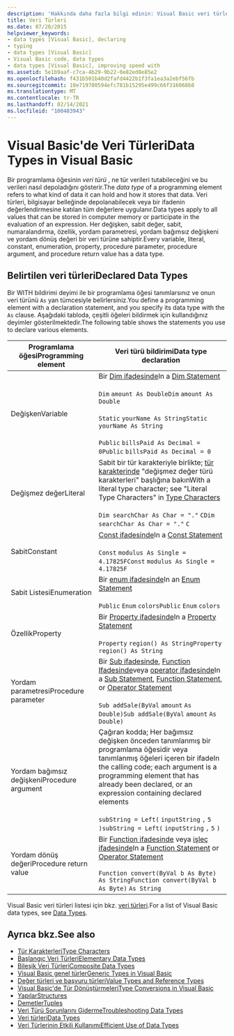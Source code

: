 ```yaml
---
description: 'Hakkında daha fazla bilgi edinin: Visual Basic veri türleri'
title: Veri Türleri
ms.date: 07/20/2015
helpviewer_keywords:
- data types [Visual Basic], declaring
- typing
- data types [Visual Basic]
- Visual Basic code, data types
- data types [Visual Basic], improving speed with
ms.assetid: 5e1b9aaf-c7ca-4b29-9b22-0e82ed8e85e2
ms.openlocfilehash: f431b501b40d2fafd4422b1f3fa1ea3a2ebf56fb
ms.sourcegitcommit: 10e719780594efc781b15295e499c66f316068b8
ms.translationtype: MT
ms.contentlocale: tr-TR
ms.lasthandoff: 02/14/2021
ms.locfileid: "100483943"
---
```

# <a name="data-types-in-visual-basic"></a><span data-ttu-id="9746a-103">Visual Basic'de Veri Türleri</span><span class="sxs-lookup"><span data-stu-id="9746a-103">Data Types in Visual Basic</span></span>

<span data-ttu-id="9746a-104">Bir programlama öğesinin *veri türü* , ne tür verileri tutabileceğini ve bu verileri nasıl depoladığını gösterir.</span><span class="sxs-lookup"><span data-stu-id="9746a-104">The *data type* of a programming element refers to what kind of data it can hold and how it stores that data.</span></span> <span data-ttu-id="9746a-105">Veri türleri, bilgisayar belleğinde depolanabilecek veya bir ifadenin değerlendirmesine katılan tüm değerlere uygulanır.</span><span class="sxs-lookup"><span data-stu-id="9746a-105">Data types apply to all values that can be stored in computer memory or participate in the evaluation of an expression.</span></span> <span data-ttu-id="9746a-106">Her değişken, sabit değer, sabit, numaralandırma, özellik, yordam parametresi, yordam bağımsız değişkeni ve yordam dönüş değeri bir veri türüne sahiptir.</span><span class="sxs-lookup"><span data-stu-id="9746a-106">Every variable, literal, constant, enumeration, property, procedure parameter, procedure argument, and procedure return value has a data type.</span></span>  
  
## <a name="declared-data-types"></a><span data-ttu-id="9746a-107">Belirtilen veri türleri</span><span class="sxs-lookup"><span data-stu-id="9746a-107">Declared Data Types</span></span>  

 <span data-ttu-id="9746a-108">Bir WITH bildirimi deyimi ile bir programlama öğesi tanımlarsınız ve onun veri türünü `As` yan tümcesiyle belirlersiniz.</span><span class="sxs-lookup"><span data-stu-id="9746a-108">You define a programming element with a declaration statement, and you specify its data type with the `As` clause.</span></span> <span data-ttu-id="9746a-109">Aşağıdaki tabloda, çeşitli öğeleri bildirmek için kullandığınız deyimler gösterilmektedir.</span><span class="sxs-lookup"><span data-stu-id="9746a-109">The following table shows the statements you use to declare various elements.</span></span>  
  
|<span data-ttu-id="9746a-110">Programlama öğesi</span><span class="sxs-lookup"><span data-stu-id="9746a-110">Programming element</span></span>|<span data-ttu-id="9746a-111">Veri türü bildirimi</span><span class="sxs-lookup"><span data-stu-id="9746a-111">Data type declaration</span></span>|  
|-------------------------|---------------------------|  
|<span data-ttu-id="9746a-112">Değişken</span><span class="sxs-lookup"><span data-stu-id="9746a-112">Variable</span></span>|<span data-ttu-id="9746a-113">Bir [Dim ifadesinde](../../../language-reference/statements/dim-statement.md)</span><span class="sxs-lookup"><span data-stu-id="9746a-113">In a [Dim Statement](../../../language-reference/statements/dim-statement.md)</span></span><br /><br /> <span data-ttu-id="9746a-114">`Dim`   `amount As Double`</span><span class="sxs-lookup"><span data-stu-id="9746a-114">`Dim`   `amount As Double`</span></span><br /><br /> <span data-ttu-id="9746a-115">`Static`   `yourName As String`</span><span class="sxs-lookup"><span data-stu-id="9746a-115">`Static`   `yourName As String`</span></span><br /><br /> <span data-ttu-id="9746a-116">`Public`   `billsPaid As Decimal = 0`</span><span class="sxs-lookup"><span data-stu-id="9746a-116">`Public`   `billsPaid As Decimal = 0`</span></span>|  
|<span data-ttu-id="9746a-117">Değişmez değer</span><span class="sxs-lookup"><span data-stu-id="9746a-117">Literal</span></span>|<span data-ttu-id="9746a-118">Sabit bir tür karakteriyle birlikte; [tür karakterinde](type-characters.md) "değişmez değer türü karakterleri" başlığına bakın</span><span class="sxs-lookup"><span data-stu-id="9746a-118">With a literal type character; see "Literal Type Characters" in [Type Characters](type-characters.md)</span></span><br /><br /> <span data-ttu-id="9746a-119">`Dim searchChar As Char = "."`  `C`</span><span class="sxs-lookup"><span data-stu-id="9746a-119">`Dim searchChar As Char = "."`  `C`</span></span>|  
|<span data-ttu-id="9746a-120">Sabit</span><span class="sxs-lookup"><span data-stu-id="9746a-120">Constant</span></span>|<span data-ttu-id="9746a-121">[Const ifadesinde](../../../language-reference/statements/const-statement.md)</span><span class="sxs-lookup"><span data-stu-id="9746a-121">In a [Const Statement](../../../language-reference/statements/const-statement.md)</span></span><br /><br /> <span data-ttu-id="9746a-122">`Const`   `modulus As Single = 4.17825F`</span><span class="sxs-lookup"><span data-stu-id="9746a-122">`Const`   `modulus As Single = 4.17825F`</span></span>|  
|<span data-ttu-id="9746a-123">Sabit Listesi</span><span class="sxs-lookup"><span data-stu-id="9746a-123">Enumeration</span></span>|<span data-ttu-id="9746a-124">Bir [enum ifadesinde](../../../language-reference/statements/enum-statement.md)</span><span class="sxs-lookup"><span data-stu-id="9746a-124">In an [Enum Statement](../../../language-reference/statements/enum-statement.md)</span></span><br /><br /> <span data-ttu-id="9746a-125">`Public`   `Enum`   `colors`</span><span class="sxs-lookup"><span data-stu-id="9746a-125">`Public`   `Enum`   `colors`</span></span>|  
|<span data-ttu-id="9746a-126">Özellik</span><span class="sxs-lookup"><span data-stu-id="9746a-126">Property</span></span>|<span data-ttu-id="9746a-127">Bir [Property ifadesinde](../../../language-reference/statements/property-statement.md)</span><span class="sxs-lookup"><span data-stu-id="9746a-127">In a [Property Statement](../../../language-reference/statements/property-statement.md)</span></span><br /><br /> <span data-ttu-id="9746a-128">`Property`   `region() As String`</span><span class="sxs-lookup"><span data-stu-id="9746a-128">`Property`   `region() As String`</span></span>|  
|<span data-ttu-id="9746a-129">Yordam parametresi</span><span class="sxs-lookup"><span data-stu-id="9746a-129">Procedure parameter</span></span>|<span data-ttu-id="9746a-130">Bir [Sub ifadesinde](../../../language-reference/statements/sub-statement.md), [Function Ifadesinde](../../../language-reference/statements/function-statement.md)veya [operator ifadesinde](../../../language-reference/statements/operator-statement.md)</span><span class="sxs-lookup"><span data-stu-id="9746a-130">In a [Sub Statement](../../../language-reference/statements/sub-statement.md), [Function Statement](../../../language-reference/statements/function-statement.md), or [Operator Statement](../../../language-reference/statements/operator-statement.md)</span></span><br /><br /> <span data-ttu-id="9746a-131">`Sub addSale(ByVal`   `amount`   `As Double)`</span><span class="sxs-lookup"><span data-stu-id="9746a-131">`Sub addSale(ByVal`   `amount`   `As Double)`</span></span>|  
|<span data-ttu-id="9746a-132">Yordam bağımsız değişkeni</span><span class="sxs-lookup"><span data-stu-id="9746a-132">Procedure argument</span></span>|<span data-ttu-id="9746a-133">Çağıran kodda; Her bağımsız değişken önceden tanımlanmış bir programlama öğesidir veya tanımlanmış öğeleri içeren bir ifade</span><span class="sxs-lookup"><span data-stu-id="9746a-133">In the calling code; each argument is a programming element that has already been declared, or an expression containing declared elements</span></span><br /><br /> <span data-ttu-id="9746a-134">`subString = Left(`  `inputString`  `,`   `5`  `)`</span><span class="sxs-lookup"><span data-stu-id="9746a-134">`subString = Left(`  `inputString`  `,`   `5`  `)`</span></span>|  
|<span data-ttu-id="9746a-135">Yordam dönüş değeri</span><span class="sxs-lookup"><span data-stu-id="9746a-135">Procedure return value</span></span>|<span data-ttu-id="9746a-136">Bir [Function ifadesinde](../../../language-reference/statements/function-statement.md) veya [işleç ifadesinde](../../../language-reference/statements/operator-statement.md)</span><span class="sxs-lookup"><span data-stu-id="9746a-136">In a [Function Statement](../../../language-reference/statements/function-statement.md) or [Operator Statement](../../../language-reference/statements/operator-statement.md)</span></span><br /><br /> <span data-ttu-id="9746a-137">`Function convert(ByVal b As Byte)`   `As String`</span><span class="sxs-lookup"><span data-stu-id="9746a-137">`Function convert(ByVal b As Byte)`   `As String`</span></span>|  
  
 <span data-ttu-id="9746a-138">Visual Basic veri türleri listesi için bkz. [veri türleri](../../../language-reference/data-types/index.md).</span><span class="sxs-lookup"><span data-stu-id="9746a-138">For a list of Visual Basic data types, see [Data Types](../../../language-reference/data-types/index.md).</span></span>  
  
## <a name="see-also"></a><span data-ttu-id="9746a-139">Ayrıca bkz.</span><span class="sxs-lookup"><span data-stu-id="9746a-139">See also</span></span>

- [<span data-ttu-id="9746a-140">Tür Karakterleri</span><span class="sxs-lookup"><span data-stu-id="9746a-140">Type Characters</span></span>](type-characters.md)
- [<span data-ttu-id="9746a-141">Başlangıç Veri Türleri</span><span class="sxs-lookup"><span data-stu-id="9746a-141">Elementary Data Types</span></span>](elementary-data-types.md)
- [<span data-ttu-id="9746a-142">Bileşik Veri Türleri</span><span class="sxs-lookup"><span data-stu-id="9746a-142">Composite Data Types</span></span>](composite-data-types.md)
- [<span data-ttu-id="9746a-143">Visual Basic genel türler</span><span class="sxs-lookup"><span data-stu-id="9746a-143">Generic Types in Visual Basic</span></span>](generic-types.md)
- [<span data-ttu-id="9746a-144">Değer türleri ve başvuru türleri</span><span class="sxs-lookup"><span data-stu-id="9746a-144">Value Types and Reference Types</span></span>](value-types-and-reference-types.md)
- [<span data-ttu-id="9746a-145">Visual Basic'de Tür Dönüştürmeleri</span><span class="sxs-lookup"><span data-stu-id="9746a-145">Type Conversions in Visual Basic</span></span>](type-conversions.md)
- [<span data-ttu-id="9746a-146">Yapılar</span><span class="sxs-lookup"><span data-stu-id="9746a-146">Structures</span></span>](structures.md)
- [<span data-ttu-id="9746a-147">Demetler</span><span class="sxs-lookup"><span data-stu-id="9746a-147">Tuples</span></span>](tuples.md)
- [<span data-ttu-id="9746a-148">Veri Türü Sorunlarını Giderme</span><span class="sxs-lookup"><span data-stu-id="9746a-148">Troubleshooting Data Types</span></span>](troubleshooting-data-types.md)
- [<span data-ttu-id="9746a-149">Veri türleri</span><span class="sxs-lookup"><span data-stu-id="9746a-149">Data Types</span></span>](../../../language-reference/data-types/index.md)
- [<span data-ttu-id="9746a-150">Veri Türlerinin Etkili Kullanımı</span><span class="sxs-lookup"><span data-stu-id="9746a-150">Efficient Use of Data Types</span></span>](efficient-use-of-data-types.md)
